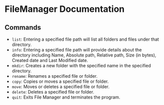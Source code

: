 # FileManager Documentation

## Commands
* `list`: Entering a specified file path will list all folders and files under that directory.
* `info`: Entering a specified file path will provide details about the directory including Name, Absolute path, Relative path, Size (in bytes), Created date and Last Modified date.
* `mkdir`: Creates a new folder with the specified name in the specified directory.
* `rename`: Renames a specified file or folder.
* `copy`: Copies or moves a specified file or folder.
* `move`: Moves or deletes a specified file or folder.
* `delete`: Deletes a specified file or folder.
* `quit`: Exits File Manager and terminates the program.

